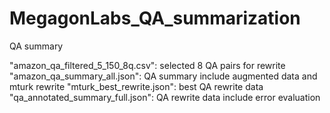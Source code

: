 # MegagonLabs_QA_summarization
QA summary

"amazon_qa_filtered_5_150_8q.csv": selected 8 QA pairs for rewrite
"amazon_qa_summary_all.json": QA summary include augmented data and mturk rewrite
"mturk_best_rewrite.json": best QA rewrite data
"qa_annotated_summary_full.json": QA rewrite data include error evaluation

